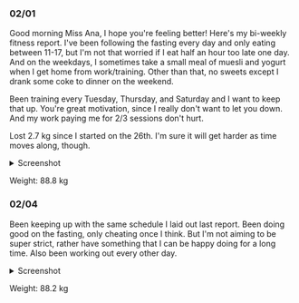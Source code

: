 ### 02/01
Good morning Miss Ana, I hope you're feeling better! Here's my bi-weekly fitness report. I've been following the fasting every day and only eating between 11-17, but I'm not that worried if I eat half an hour too late one day. And on the weekdays, I sometimes take a small meal of muesli and yogurt when I get home from work/training. Other than that, no sweets except I drank some coke to dinner on the weekend.

Been training every Tuesday, Thursday, and Saturday and I want to keep that up. You're great motivation, since I really don't want to let you down. And my work paying me for 2/3 sessions don't hurt.
 
Lost 2.7 kg since I started on the 26th. I'm sure it will get harder as time moves along, though.

<details>
	<summary>Screenshot</summary>
	<img src="https://cdn.discordapp.com/attachments/1059582931292651712/1070240926443769916/Screenshot_20230201-080627.png" />
</details>

Weight: 88.8 kg

### 02/04
Been keeping up with the same schedule I laid out last report. Been doing good on the fasting, only cheating once I think. But I'm not aiming to be super strict, rather have something that I can be happy doing for a long time. Also been working out every other day.

<details>
	<summary>Screenshot</summary>
	<img src="https://cdn.discordapp.com/attachments/1059582931292651712/1071556738676969472/Screenshot_20230204-092108.png" />
</details>

Weight: 88.2 kg